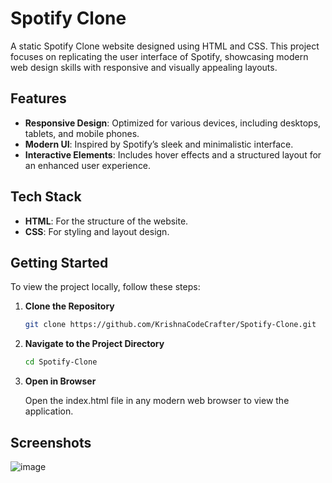 # Spotify Clone

A static Spotify Clone website designed using HTML and CSS. This project focuses on replicating the user interface of Spotify, showcasing modern web design skills with responsive and visually appealing layouts.

## Features

- **Responsive Design**: Optimized for various devices, including desktops, tablets, and mobile phones.
- **Modern UI**: Inspired by Spotify’s sleek and minimalistic interface.
- **Interactive Elements**: Includes hover effects and a structured layout for an enhanced user experience.

## Tech Stack

- **HTML**: For the structure of the website.
- **CSS**: For styling and layout design.


## Getting Started

To view the project locally, follow these steps:

1. **Clone the Repository**  
   ```bash
   git clone https://github.com/KrishnaCodeCrafter/Spotify-Clone.git
2. **Navigate to the Project Directory**  
   ```bash
   cd Spotify-Clone

3. **Open in Browser**
 
   Open the index.html file in any modern web browser to view the application.

## Screenshots
![image](https://github.com/user-attachments/assets/bfee1d1e-4c08-4ab6-ba15-888046e405c9)


